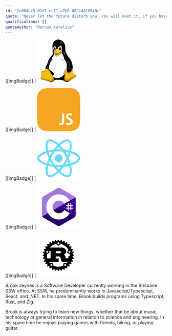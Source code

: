 ```yaml
---
id: "2e664bc5-02d7-ec11-a7b6-00224818649c"
quote: "Never let the future disturb you. You will meet it, if you have to, with the same weapons of reason which today arm you against the present."
qualifications: []
quoteAuthor: "Marcus Aurelius"
---
```


[[imgBadge]]
| ![Linux](../badges/Developer-linux.png)

[[imgBadge]]
| ![JS](../badges/Developer-js.png)

[[imgBadge]]
| ![React](../badges/Developer-react.png)

[[imgBadge]]
| ![C#](../badges/Developer-c-sharp.png)

[[imgBadge]]
| ![Rust](../badges/Developer-rust.png)

Brook Jeynes is a Software Developer currently working in the Brisbane SSW office. 
At SSW, he predominantly works in Javascript/Typescript, React, and .NET. In his spare 
time, Brook builds programs using Typescript, Rust, and Zig.

Brook is always trying to learn new things, whether that be about music, technology 
or general information in relation to science and engineering. In his spare time 
he enjoys playing games with friends, hiking, or playing guitar.
